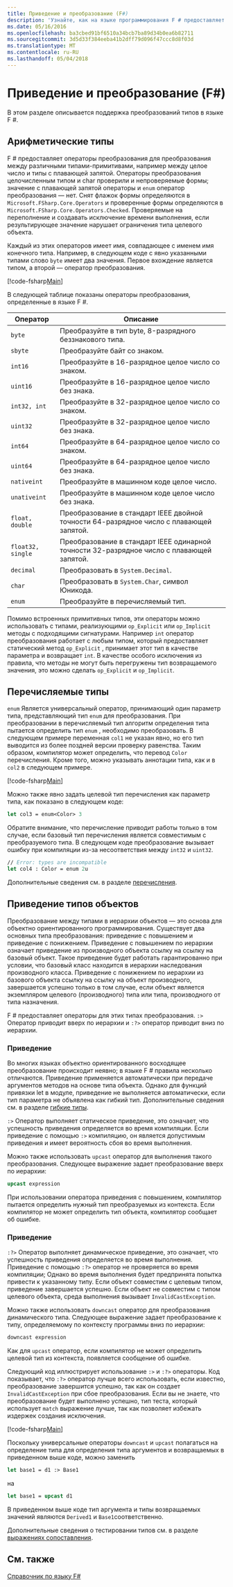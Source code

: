```yaml
---
title: Приведение и преобразование (F#)
description: 'Узнайте, как на языке программирования F # предоставляет операторы преобразования для преобразования между различными типами-примитивами.'
ms.date: 05/16/2016
ms.openlocfilehash: ba3cbed91bf6510a34bcb7ba89d34b0ea6b82711
ms.sourcegitcommit: 3d5d33f384eeba41b2dff79d096f47ccc8d8f03d
ms.translationtype: MT
ms.contentlocale: ru-RU
ms.lasthandoff: 05/04/2018
---
```

# <a name="casting-and-conversions-f"></a>Приведение и преобразование (F#)

В этом разделе описывается поддержка преобразований типов в языке F #.

## <a name="arithmetic-types"></a>Арифметические типы
F # предоставляет операторы преобразования для преобразования между различными типами-примитивами, например между целое число и типы с плавающей запятой. Операторы преобразования целочисленным типом и char проверили и непроверяемые формы; значение с плавающей запятой операторы и `enum` оператор преобразования — нет. Снят флажок формы определяются в `Microsoft.FSharp.Core.Operators` и проверенные формы определяются в `Microsoft.FSharp.Core.Operators.Checked`. Проверяемые на переполнение и создавать исключение времени выполнения, если результирующее значение нарушает ограничения типа целевого объекта.

Каждый из этих операторов имеет имя, совпадающее с именем имя конечного типа. Например, в следующем коде с явно указанными типами слово `byte` имеет два значения. Первое вхождение является типом, а второй — оператор преобразования.

[!code-fsharp[Main](../../../samples/snippets/fsharp/lang-ref-2/snippet4401.fs)]

В следующей таблице показаны операторы преобразования, определенные в языке F #.

|Оператор|Описание|
|--------|-----------|
|`byte`|Преобразуйте в тип byte, 8-разрядного беззнакового типа.|
|`sbyte`|Преобразуйте байт со знаком.|
|`int16`|Преобразуйте в 16-разрядное целое число со знаком.|
|`uint16`|Преобразуйте в 16-разрядное целое число без знака.|
|`int32, int`|Преобразуйте в 32-разрядное целое число со знаком.|
|`uint32`|Преобразуйте в 32-разрядное целое число без знака.|
|`int64`|Преобразуйте в 64-разрядное целое число со знаком.|
|`uint64`|Преобразуйте в 64-разрядное целое число без знака.|
|`nativeint`|Преобразуйте в машинном коде целое число.|
|`unativeint`|Преобразуйте в машинном коде целое число без знака.|
|`float, double`|Преобразование в стандарт IEEE двойной точности 64-разрядное число с плавающей запятой.|
|`float32, single`|Преобразование в стандарт IEEE одинарной точности 32-разрядное число с плавающей запятой.|
|`decimal`|Преобразовать в `System.Decimal`.|
|`char`|Преобразовать в `System.Char`, символ Юникода.|
|`enum`|Преобразуйте в перечисляемый тип.|
Помимо встроенных примитивных типов, эти операторы можно использовать с типами, реализующими `op_Explicit` или `op_Implicit` методы с подходящими сигнатурами. Например `int` оператор преобразования работает с любым типом, который предоставляет статический метод `op_Explicit` , принимает этот тип в качестве параметра и возвращает `int`. В качестве особого исключения из правила, что методы не могут быть перегружены тип возвращаемого значения, это можно сделать `op_Explicit` и `op_Implicit`.

## <a name="enumerated-types"></a>Перечисляемые типы
`enum` Является универсальный оператор, принимающий один параметр типа, представляющий тип `enum` для преобразования. При преобразовании в перечисляемый тип алгоритм определения типа пытается определить тип `enum` , необходимо преобразовать. В следующем примере переменная `col1` не указан явно, но его тип выводится из более поздней версии проверку равенства. Таким образом, компилятор может определить, что перевод `Color` перечисления. Кроме того, можно указывать аннотации типа, как и в `col2` в следующем примере.

[!code-fsharp[Main](../../../samples/snippets/fsharp/lang-ref-2/snippet4402.fs)]
    
Можно также явно задать целевой тип перечисления как параметр типа, как показано в следующем коде:

```fsharp
let col3 = enum<Color> 3
```

Обратите внимание, что перечисление приводит работы только в том случае, если базовый тип перечисления является совместимым с преобразуемого типа. В следующем коде преобразование вызывает ошибку при компиляции из-за несоответствия между `int32` и `uint32`.

```fsharp
// Error: types are incompatible
let col4 : Color = enum 2u
```

Дополнительные сведения см. в разделе [перечисления](enumerations.md).

## <a name="casting-object-types"></a>Приведение типов объектов
Преобразование между типами в иерархии объектов — это основа для объектно ориентированного программирования. Существует два основных типа преобразования: приведение с повышением и приведение с понижением. Приведение с повышением по иерархии означает приведение из производного объекта ссылку на ссылку на базовый объект. Такое приведение будет работать гарантированно при условии, что базовый класс находится в иерархии наследования производного класса. Приведение с понижением по иерархии из базового объекта ссылку на ссылку на объект производного, завершается успешно только в том случае, если объект является экземпляром целевого (производного) типа или типа, производного от типа назначения.

F # предоставляет операторы для этих типах преобразования. `:>` Оператор приводит вверх по иерархии и `:?>` оператор приводит вниз по иерархии.

### <a name="upcasting"></a>Приведение
Во многих языках объектно ориентированного восходящее преобразование происходит неявно; в языке F # правила несколько отличаются. Приведение применяется автоматически при передаче аргументов методов на основе типа объекта. Однако для функций привязки let в модуле, приведение не выполняется автоматически, если тип параметра не объявлена как гибкий тип. Дополнительные сведения см. в разделе [гибкие типы](flexible-Types.md).

`:>` Оператор выполняет статическое приведение, это означает, что успешность приведения определяется во время компиляции. Если приведение с помощью `:>` компиляцию, он является допустимым приведения и имеет вероятность сбоя во время выполнения.

Можно также использовать `upcast` оператор для выполнения такого преобразования. Следующее выражение задает преобразование вверх по иерархии:

```fsharp
upcast expression
```

При использовании оператора приведения с повышением, компилятор пытается определить нужный тип преобразуемых из контекста. Если компилятор не может определить тип объекта, компилятор сообщает об ошибке.

### <a name="downcasting"></a>Приведение
`:?>` Оператор выполняет динамическое приведение, это означает, что успешность приведения определяется во время выполнения. Приведение с помощью `:?>` оператор не проверяется во время компиляции; Однако во время выполнения будет предпринята попытка привести к указанному типу. Если объект совместим с целевым типом, приведение завершается успешно. Если объект не совместим с типом целевого объекта, среда выполнения вызывает `InvalidCastException`.

Можно также использовать `downcast` оператор для преобразования динамического типа. Следующее выражение задает преобразование к типу, определяемому по контексту программы вниз по иерархии:

```fsharp
downcast expression
```

Как для `upcast` оператор, если компилятор не может определить целевой тип из контекста, появляется сообщение об ошибке.

Следующий код иллюстрирует использование `:>` и `:?>` операторы. Код показывает, что `:?>` оператор лучше всего использовать, если известно, преобразование завершится успешно, так как он создает `InvalidCastException` при сбое преобразования. Если вы не знаете, что преобразование будет выполнено успешно, тип теста, который использует `match` выражение лучше, так как позволяет избежать издержек создания исключения.

[!code-fsharp[Main](../../../samples/snippets/fsharp/lang-ref-2/snippet4403.fs)]

Поскольку универсальные операторы `downcast` и `upcast` полагаться на определение типа для определения типа аргументов и возвращаемых в приведенном выше коде, можно заменить

```fsharp
let base1 = d1 :> Base1
```

на

```fsharp
let base1 = upcast d1
```

В приведенном выше коде тип аргумента и типы возвращаемых значений являются `Derived1` и `Base1`соответственно.

Дополнительные сведения о тестировании типов см. в разделе [выражениях сопоставления](match-Expressions.md).

## <a name="see-also"></a>См. также
[Справочник по языку F#](index.md)
